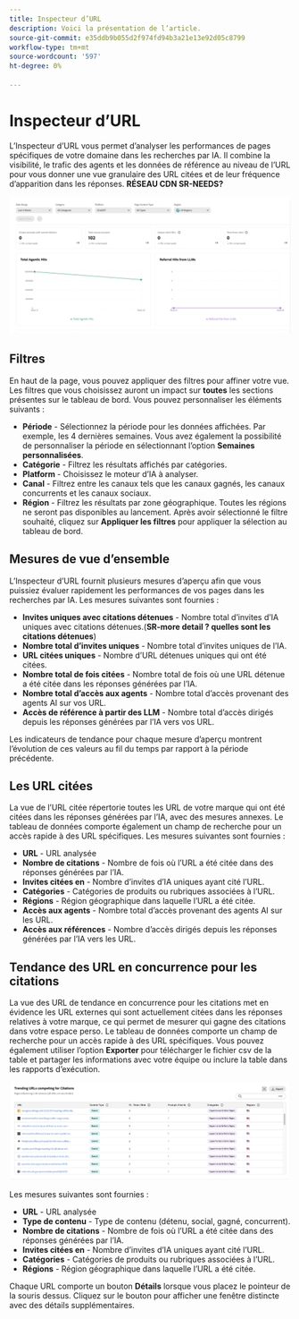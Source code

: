 ```yaml
---
title: Inspecteur d’URL
description: Voici la présentation de l’article.
source-git-commit: e35ddb9b055d2f974fd94b3a21e13e92d05c8799
workflow-type: tm+mt
source-wordcount: '597'
ht-degree: 0%

---
```



# Inspecteur d’URL

L’Inspecteur d’URL vous permet d’analyser les performances de pages spécifiques de votre domaine dans les recherches par IA. Il combine la visibilité, le trafic des agents et les données de référence au niveau de l’URL pour vous donner une vue granulaire des URL citées et de leur fréquence d’apparition dans les réponses. **RÉSEAU CDN SR-NEEDS?**

![ Inspecteur d’URL ](/help/dashboards/assets/url-insp.png)

## Filtres

En haut de la page, vous pouvez appliquer des filtres pour affiner votre vue. Les filtres que vous choisissez auront un impact sur **toutes** les sections présentes sur le tableau de bord. Vous pouvez personnaliser les éléments suivants :

* **Période** - Sélectionnez la période pour les données affichées. Par exemple, les 4 dernières semaines. Vous avez également la possibilité de personnaliser la période en sélectionnant l’option **Semaines personnalisées**.
* **Catégorie** - Filtrez les résultats affichés par catégories.
* **Platform** - Choisissez le moteur d’IA à analyser.
* **Canal** - Filtrez entre les canaux tels que les canaux gagnés, les canaux concurrents et les canaux sociaux.
* **Région** - Filtrez les résultats par zone géographique. Toutes les régions ne seront pas disponibles au lancement.
Après avoir sélectionné le filtre souhaité, cliquez sur **Appliquer les filtres** pour appliquer la sélection au tableau de bord.

## Mesures de vue d’ensemble

L’Inspecteur d’URL fournit plusieurs mesures d’aperçu afin que vous puissiez évaluer rapidement les performances de vos pages dans les recherches par IA. Les mesures suivantes sont fournies :

* **Invites uniques avec citations détenues** - Nombre total d’invites d’IA uniques avec citations détenues.(**SR-more detail ? quelles sont les citations détenues**)
* **Nombre total d’invites uniques** - Nombre total d’invites uniques de l’IA.
* **URL citées uniques** - Nombre d’URL détenues uniques qui ont été citées.
* **Nombre total de fois citées** - Nombre total de fois où une URL détenue a été citée dans les réponses générées par l’IA.
* **Nombre total d’accès aux agents** - Nombre total d’accès provenant des agents AI sur vos URL.
* **Accès de référence à partir des LLM** - Nombre total d’accès dirigés depuis les réponses générées par l’IA vers vos URL.

Les indicateurs de tendance pour chaque mesure d’aperçu montrent l’évolution de ces valeurs au fil du temps par rapport à la période précédente.

## Les URL citées

La vue de l’URL citée répertorie toutes les URL de votre marque qui ont été citées dans les réponses générées par l’IA, avec des mesures annexes. Le tableau de données comporte également un champ de recherche pour un accès rapide à des URL spécifiques. Les mesures suivantes sont fournies :

* **URL** - URL analysée
* **Nombre de citations** - Nombre de fois où l’URL a été citée dans des réponses générées par l’IA.
* **Invites citées en** - Nombre d’invites d’IA uniques ayant cité l’URL.
* **Catégories** - Catégories de produits ou rubriques associées à l’URL.
* **Régions** - Région géographique dans laquelle l’URL a été citée.
* **Accès aux agents** - Nombre total d’accès provenant des agents AI sur les URL.
* **Accès aux références** - Nombre d’accès dirigés depuis les réponses générées par l’IA vers les URL.

## Tendance des URL en concurrence pour les citations

La vue des URL de tendance en concurrence pour les citations met en évidence les URL externes qui sont actuellement citées dans les réponses relatives à votre marque, ce qui permet de mesurer qui gagne des citations dans votre espace perso. Le tableau de données comporte un champ de recherche pour un accès rapide à des URL spécifiques. Vous pouvez également utiliser l’option **Exporter** pour télécharger le fichier csv de la table et partager les informations avec votre équipe ou inclure la table dans les rapports d’exécution.

![URL de tendance en concurrence pour les citations](/help/dashboards/assets/trend-url.png)

Les mesures suivantes sont fournies :

* **URL** - URL analysée
* **Type de contenu** - Type de contenu (détenu, social, gagné, concurrent).
* **Nombre de citations** - Nombre de fois où l’URL a été citée dans des réponses générées par l’IA.
* **Invites citées en** - Nombre d’invites d’IA uniques ayant cité l’URL.
* **Catégories** - Catégories de produits ou rubriques associées à l’URL.
* **Régions** - Région géographique dans laquelle l’URL a été citée.

Chaque URL comporte un bouton **Détails** lorsque vous placez le pointeur de la souris dessus. Cliquez sur le bouton pour afficher une fenêtre distincte avec des détails supplémentaires.
